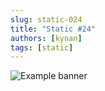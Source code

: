 ```yaml
---
slug: static-024
title: "Static #24"
authors: [kynan]
tags: [static]
---
```


![Example banner](/img/stories/static_new/024.png)
